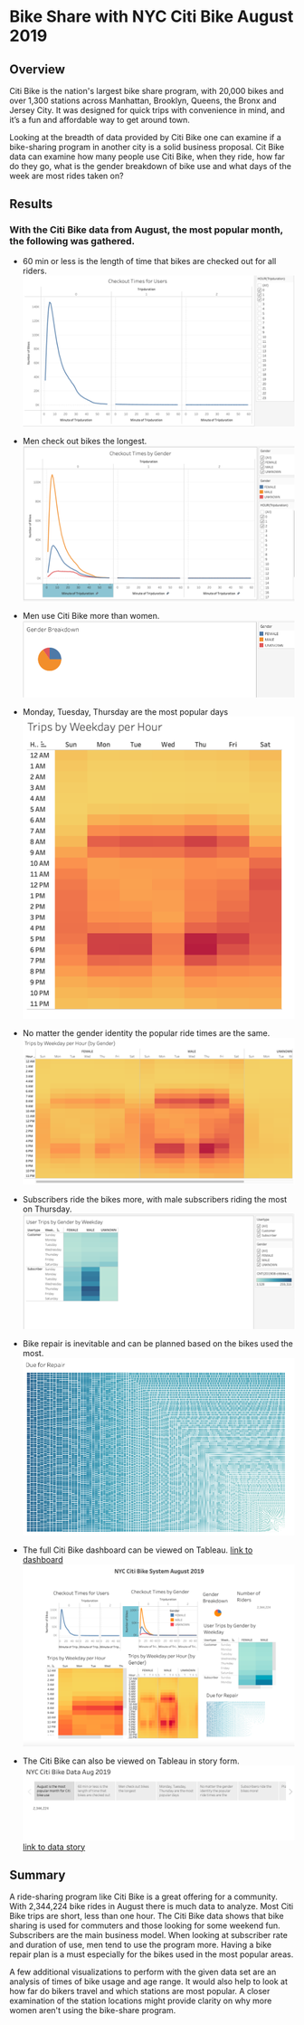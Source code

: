 # Bike Share with NYC Citi Bike August 2019

## Overview
Citi Bike is the nation's largest bike share program, with 20,000 bikes and over 1,300 stations across Manhattan, Brooklyn, Queens, the Bronx and Jersey City. It was designed for quick trips with convenience in mind, and it’s a fun and affordable way to get around town.

Looking at the breadth of data provided by Citi Bike one can examine if a bike-sharing program in another city is a solid business proposal. Cit Bike data can examine how many people use Citi Bike, when they ride, how far do they go, what is the gender breakdown of bike use and what days of the week are most rides taken on?

## Results
### With the Citi Bike data from August, the most popular month, the following was gathered.

* 60 min or less is the length of time that bikes are checked out for all riders.
![checkouttimes_allusers.png](images/checkouttimes_allusers.png)

* Men check out bikes the longest.
![checkouttimes_bygender.png](images/checkouttimes_bygender.png)

* Men use Citi Bike more than women.
![genderbreakdown.png](images/genderbreakdown.png)

* Monday, Tuesday, Thursday are the most popular days
![trips_byweekday.png](images/trips_byweekday.png)

* No matter the gender identity the popular ride times are the same.
![trips_byweekday_bygender.png](images/trips_byweekday_bygender.png)

* Subscribers ride the bikes more, with male subscribers riding the most on Thursday.
![trips_bycustomer.png](images/trips_bycustomer.png)

* Bike repair is inevitable and can be planned based on the bikes used the most. 
![repair.png](images/repair.png)

* The full Citi Bike dashboard can be viewed on Tableau.
[link to dashboard](https://public.tableau.com/app/profile/miranda.wylie/viz/CitiBike_Challenge_16232896026870/NYCCitiBikeAug2019)
![dashboard.png](images/dashboard.png)

* The Citi Bike can also be viewed on Tableau in story form.
![datastory.png](images/datastory.png)
[link to data story](https://public.tableau.com/app/profile/miranda.wylie/viz/CitiBike_Challenge_16232896026870/NYCCitBikeStory)

## Summary
A ride-sharing program like Citi Bike is a great offering for a community. With 2,344,224 bike rides in August there is much data to analyze. Most Citi Bike trips are short, less than one hour. The Citi Bike data shows that bike sharing is used for commuters and those looking for some weekend fun. Subscribers are the main business model. When looking at subscriber rate and duration of use, men tend to use the program more. Having a bike repair plan is a must especially for the bikes used in the most popular areas.

A few additional visualizations to perform with the given data set are an analysis of times of bike usage and age range. It would also help to look at how far do bikers travel and which stations are most popular. A closer examination of the station locations might provide clarity on why more women aren't using the bike-share program.